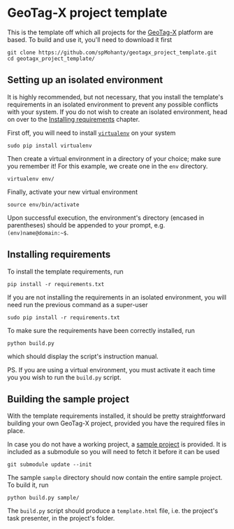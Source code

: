 GeoTag-X project template
=========================

This is the template off which all projects for the [GeoTag-X](http://geotagx.org) platform are based. To build and
use it, you'll need to download it first
```
git clone https://github.com/spMohanty/geotagx_project_template.git
cd geotagx_project_template/
```


## Setting up an isolated environment

It is highly recommended, but not necessary, that you install the template's
requirements in an isolated environment to prevent any possible conflicts with your system.
If you do not wish to create an isolated environment, head on over to the [Installing requirements](#installing-requirements) chapter.

First off, you will need to install [`virtualenv`](https://virtualenv.pypa.io/en/latest/) on your system
```
sudo pip install virtualenv
```

Then create a virtual environment in a directory of your choice; make sure you remember it!
For this example, we create one in the `env` directory.
```
virtualenv env/
```

Finally, activate your new virtual environment
```
source env/bin/activate
```

Upon successful execution, the environment's directory (encased in parentheses)
should be appended to your prompt, e.g. `(env)name@domain:~$`.


## Installing requirements

To install the template requirements, run
```
pip install -r requirements.txt
```

If you are not installing the requirements in an isolated environment, you will
need run the previous command as a super-user
```
sudo pip install -r requirements.txt
```

To make sure the requirements have been correctly installed, run
```
python build.py
```
which should display the script's instruction manual.

PS. If you are using a virtual environment, you must activate it each time you
you wish to run the `build.py` script.


## Building the sample project

With the template requirements installed, it should be pretty straightforward
building your own GeoTag-X project, provided you have the required files in place.

In case you do not have a working project, a [sample project](https://github.com/geotagx/geotagx-project-sample/) is provided.
It is included as a submodule so you will need to fetch it before it can be used
```
git submodule update --init
```
The sample `sample` directory should now contain the entire sample project. To build it, run
```
python build.py sample/
```

The `build.py` script should produce a `template.html` file, i.e. the
project's task presenter, in the project's folder.
